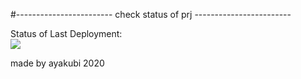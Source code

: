 #------------------------ check status of prj ------------------------

Status of Last Deployment:<br>
<img src="https://github.com/ayakubi/hub/workflows/hub/badge.svg?branch=master"><br>

made by ayakubi 2020

